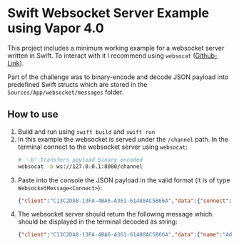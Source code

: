 # Swift Websocket Server Example using Vapor 4.0

This project includes a minimum working example for a websocket server written in Swift. To interact with it I recommend using `websocat` ([Github-Link](https://github.com/vi/websocat)). 

Part of the challenge was to binary-encode and decode JSON payload into predefined Swift structs which are stored in the `Sources/App/websocket/messages` folder. 

## How to use
1. Build and run using `swift build` and `swift run`
2. In this example the websocket is served under the `/channel` path. In the terminal connect to the websocket server using `websocat`:
    ```bash
    # '-b' transfers payload binary encoded
    websocat -b ws://127.0.0.1:8080/channel
    ```
3. Paste into the console the JSON payload in the valid format (it is of type `WebsocketMessage<Connect>`):
    ```JSON
    {"client":"C13C2DA8-13FA-4BA6-A361-61488AC5B66A","data":{"connect":true}}
    ``` 
4. The websocket server should return the following message which should be displayed in the terminal decoded as string:
    ```JSON
    {"client":"C13C2DA8-13FA-4BA6-A361-61488AC5B66A","data":{"name":"Adrian","male":true,"age":33}}
    ```

